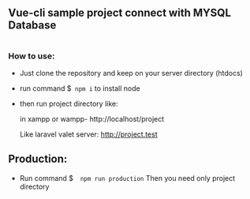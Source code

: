 ## Vue-cli sample project connect with MYSQL Database


#

### How to use:
* Just clone the repository and keep on your server directory (htdocs)
* run command $` npm i` to install node
* then run project directory like:

  in xampp or wampp-  http://localhost/project

  Like laravel valet server: http://project.test

## Production:

* Run command $`  npm run production`
Then you need only project directory


